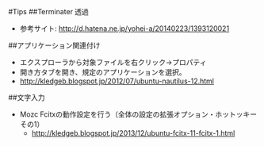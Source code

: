 #Tips
##Terminater 透過
- 参考サイト: http://d.hatena.ne.jp/yohei-a/20140223/1393120021
 
##アプリケーション関連付け
- エクスプローラから対象ファイルを右クリック→プロパティ
- 開き方タブを開き、規定のアプリケーションを選択。
- http://kledgeb.blogspot.jp/2012/07/ubuntu-nautilus-12.html

##文字入力
- Mozc Fcitxの動作設定を行う（全体の設定の拡張オプション・ホットッキー その1）
  - http://kledgeb.blogspot.jp/2013/12/ubuntu-fcitx-11-fcitx-1.html
